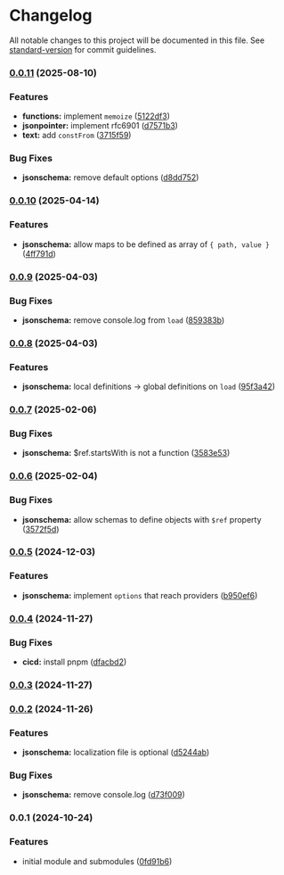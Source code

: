 # Changelog

All notable changes to this project will be documented in this file. See [standard-version](https://github.com/conventional-changelog/standard-version) for commit guidelines.

### [0.0.11](https://github.com/nagaozen/base/compare/v0.0.10...v0.0.11) (2025-08-10)


### Features

* **functions:** implement `memoize` ([5122df3](https://github.com/nagaozen/base/commit/5122df34e7cdd76db4b85637638b04e981e50308))
* **jsonpointer:** implement rfc6901 ([d7571b3](https://github.com/nagaozen/base/commit/d7571b3fe8a59cae0b5d25d43aec85b99fddc87d))
* **text:** add `constFrom` ([3715f59](https://github.com/nagaozen/base/commit/3715f59b6f13c3189a6b26dbf0bad22b9559000c))


### Bug Fixes

* **jsonschema:** remove default options ([d8dd752](https://github.com/nagaozen/base/commit/d8dd75294074168e5dc0a73ef5b96d93e0019eae))

### [0.0.10](https://github.com/nagaozen/base/compare/v0.0.9...v0.0.10) (2025-04-14)


### Features

* **jsonschema:** allow maps to be defined as array of `{ path, value }` ([4ff791d](https://github.com/nagaozen/base/commit/4ff791dd37791083246b15c985d8886b69ba49a7))

### [0.0.9](https://github.com/nagaozen/base/compare/v0.0.8...v0.0.9) (2025-04-03)


### Bug Fixes

* **jsonschema:** remove console.log from `load` ([859383b](https://github.com/nagaozen/base/commit/859383b27e40e86c69ca1ddb32a8e7ae958b8c64))

### [0.0.8](https://github.com/nagaozen/base/compare/v0.0.7...v0.0.8) (2025-04-03)


### Features

* **jsonschema:** local definitions → global definitions on `load` ([95f3a42](https://github.com/nagaozen/base/commit/95f3a42feaa3148f09677b6f411f2cab7df5911b))

### [0.0.7](https://github.com/nagaozen/base/compare/v0.0.6...v0.0.7) (2025-02-06)


### Bug Fixes

* **jsonschema:** $ref.startsWith is not a function ([3583e53](https://github.com/nagaozen/base/commit/3583e5376ce2883a57c77e06d7760cc6168a61bb))

### [0.0.6](https://github.com/nagaozen/base/compare/v0.0.5...v0.0.6) (2025-02-04)


### Bug Fixes

* **jsonschema:** allow schemas to define objects with `$ref` property ([3572f5d](https://github.com/nagaozen/base/commit/3572f5dc84348b5b52a165baf91f51d1534e3bfc))

### [0.0.5](https://github.com/nagaozen/base/compare/v0.0.4...v0.0.5) (2024-12-03)


### Features

* **jsonschema:** implement `options` that reach providers ([b950ef6](https://github.com/nagaozen/base/commit/b950ef60f9c737d9464a110aa48b23e8f538117d))

### [0.0.4](https://github.com/nagaozen/base/compare/v0.0.3...v0.0.4) (2024-11-27)


### Bug Fixes

* **cicd:** install pnpm ([dfacbd2](https://github.com/nagaozen/base/commit/dfacbd28d2c0d8759683084bc486d76e7ba6d848))

### [0.0.3](https://github.com/nagaozen/base/compare/v0.0.2...v0.0.3) (2024-11-27)

### [0.0.2](https://github.com/nagaozen/base/compare/v0.0.1...v0.0.2) (2024-11-26)


### Features

* **jsonschema:** localization file is optional ([d5244ab](https://github.com/nagaozen/base/commit/d5244ab2f47d0b336dbd428c9d5a48e23db868a7))


### Bug Fixes

* **jsonschema:** remove console.log ([d73f009](https://github.com/nagaozen/base/commit/d73f0098582dcf726085af7736cfccdf6783beba))

### 0.0.1 (2024-10-24)


### Features

* initial module and submodules ([0fd91b6](https://github.com/nagaozen/base/commit/0fd91b6e1f6f8b278e0cd5d223fd671b9bbda994))
